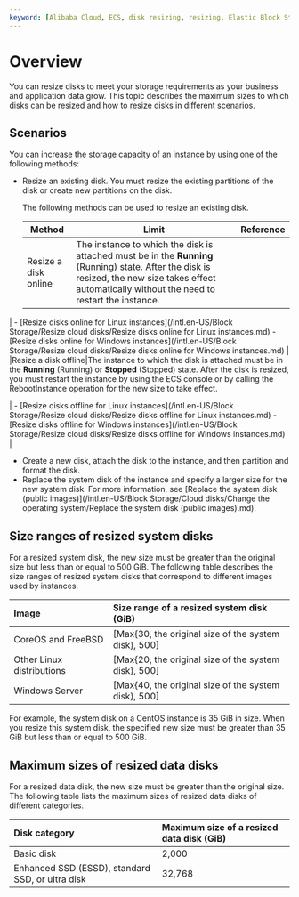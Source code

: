```yaml
---
keyword: [Alibaba Cloud, ECS, disk resizing, resizing, Elastic Block Storage]
---
```


# Overview

You can resize disks to meet your storage requirements as your business and application data grow. This topic describes the maximum sizes to which disks can be resized and how to resize disks in different scenarios.

## Scenarios

You can increase the storage capacity of an instance by using one of the following methods:

-   Resize an existing disk. You must resize the existing partitions of the disk or create new partitions on the disk.

    The following methods can be used to resize an existing disk.

    |Method|Limit|Reference|
    |------|-----|---------|
    |Resize a disk online|The instance to which the disk is attached must be in the **Running** \(Running\) state. After the disk is resized, the new size takes effect automatically without the need to restart the instance.

|    -   [Resize disks online for Linux instances](/intl.en-US/Block Storage/Resize cloud disks/Resize disks online for Linux instances.md)
    -   [Resize disks online for Windows instances](/intl.en-US/Block Storage/Resize cloud disks/Resize disks online for Windows instances.md) |
    |Resize a disk offline|The instance to which the disk is attached must be in the **Running** \(Running\) or **Stopped** \(Stopped\) state. After the disk is resized, you must restart the instance by using the ECS console or by calling the RebootInstance operation for the new size to take effect.

|    -   [Resize disks offline for Linux instances](/intl.en-US/Block Storage/Resize cloud disks/Resize disks offline for Linux instances.md)
    -   [Resize disks offline for Windows instances](/intl.en-US/Block Storage/Resize cloud disks/Resize disks offline for Windows instances.md) |

-   Create a new disk, attach the disk to the instance, and then partition and format the disk.
-   Replace the system disk of the instance and specify a larger size for the new system disk. For more information, see [Replace the system disk \(public images\)](/intl.en-US/Block Storage/Cloud disks/Change the operating system/Replace the system disk (public images).md).

## Size ranges of resized system disks

For a resized system disk, the new size must be greater than the original size but less than or equal to 500 GiB. The following table describes the size ranges of resized system disks that correspond to different images used by instances.

|Image|Size range of a resized system disk \(GiB\)|
|:----|:------------------------------------------|
|CoreOS and FreeBSD|\[Max\{30, the original size of the system disk\}, 500\]|
|Other Linux distributions|\[Max\{20, the original size of the system disk\}, 500\]|
|Windows Server|\[Max\{40, the original size of the system disk\}, 500\]|

For example, the system disk on a CentOS instance is 35 GiB in size. When you resize this system disk, the specified new size must be greater than 35 GiB but less than or equal to 500 GiB.

## Maximum sizes of resized data disks

For a resized data disk, the new size must be greater than the original size. The following table lists the maximum sizes of resized data disks of different categories.

|Disk category|Maximum size of a resized data disk \(GiB\)|
|:------------|:------------------------------------------|
|Basic disk|2,000|
|Enhanced SSD \(ESSD\), standard SSD, or ultra disk|32,768|

